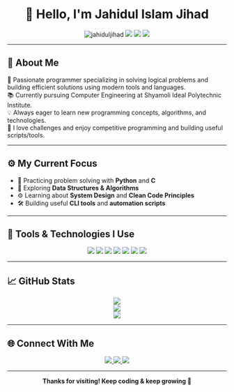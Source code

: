 <h1 align="center">🚀 Hello, I'm Jahidul Islam Jihad</h1>

<p align="center">
  <img src="https://komarev.com/ghpvc/?username=jahiduljihad&label=Profile%20Views&color=2ECC71&style=flat" alt="jahiduljihad" />
  <img src="https://img.shields.io/badge/Age-21-2ECC71" />
  <img src="https://img.shields.io/badge/Focus-Problem%20Solving-2980B9" />
  <img src="https://img.shields.io/badge/Location-Dhaka-9B59B6" />
</p>

---

## 🎯 About Me

🧠 Passionate programmer specializing in solving logical problems and building efficient solutions using modern tools and languages.  
📚 Currently pursuing Computer Engineering at Shyamoli Ideal Polytechnic Institute.  
💡 Always eager to learn new programming concepts, algorithms, and technologies.  
🧩 I love challenges and enjoy competitive programming and building useful scripts/tools.

---

## ⚙️ My Current Focus

- 🐍 Practicing problem solving with **Python** and **C**
- 📘 Exploring **Data Structures & Algorithms**
- ⚙️ Learning about **System Design** and **Clean Code Principles**
- 🛠 Building useful **CLI tools** and **automation scripts**

---

## 🧰 Tools & Technologies I Use

<p align="center">
  <img src="https://img.shields.io/badge/Python-3776AB?style=for-the-badge&logo=python&logoColor=white" />
  <img src="https://img.shields.io/badge/C-00599C?style=for-the-badge&logo=c&logoColor=white" />
  <img src="https://img.shields.io/badge/Bash-121011?style=for-the-badge&logo=gnubash&logoColor=white" />
  <img src="https://img.shields.io/badge/Git-F05032?style=for-the-badge&logo=git&logoColor=white" />
  <img src="https://img.shields.io/badge/GitHub-181717?style=for-the-badge&logo=github&logoColor=white" />
  <img src="https://img.shields.io/badge/VS_Code-007ACC?style=for-the-badge&logo=visual-studio-code&logoColor=white" />
  <img src="https://img.shields.io/badge/Linux-FCC624?style=for-the-badge&logo=linux&logoColor=black" />
</p>

---

## 📈 GitHub Stats

<p align="center">
  <img src="https://github-readme-stats.vercel.app/api?username=jahiduljihad&show_icons=true&theme=radical&hide_border=true" />
  <br>
  <img src="https://github-readme-streak-stats.herokuapp.com/?user=jahiduljihad&theme=radical&hide_border=true" />
  <br>
  <img src="https://github-readme-stats.vercel.app/api/top-langs/?username=jahiduljihad&layout=compact&theme=radical&hide_border=true" />
</p>

---

## 🌐 Connect With Me

<p align="center">
  <a href="https://facebook.com/share/dbMWtFD4uzSn8KqU/" target="_blank">
    <img src="https://img.shields.io/badge/Facebook-1877F2?style=for-the-badge&logo=facebook&logoColor=white" />
  </a>
  <a href="https://wa.me/8801787275288" target="_blank">
    <img src="https://img.shields.io/badge/WhatsApp-25D366?style=for-the-badge&logo=whatsapp&logoColor=white" />
  </a>
  <a href="https://jahiduljihad.netlify.app" target="_blank">
    <img src="https://img.shields.io/badge/Portfolio-00C7B7?style=for-the-badge&logo=netlify&logoColor=white" />
  </a>
</p>

---

<p align="center"><b>Thanks for visiting! Keep coding & keep growing 🚀</b></p>

